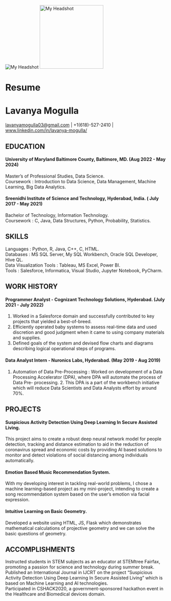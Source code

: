 ![My Headshot](https://github.com/lavanyamogulla/UMBC-DATA606-FALL2023-TUESDAY/assets/143552050/cbad75cf-9c5d-4002-859c-0171240a24de)
<img src="https://github.com/lavanyamogulla/UMBC-DATA606-FALL2023-TUESDAY/assets/143552050/cbad75cf-9c5d-4002-859c-0171240a24de" width="200" height="200" alt="My Headshot">


# Resume


# Lavanya Mogulla
   lavanyamogulla03@gmail.com | +1(618)-527-2410 | www.linkedin.com/in/lavanya-mogulla/ 


## EDUCATION
#### University of Maryland Baltimore County, Baltimore, MD.                                                                (Aug 2022 - May 2024)         
Master’s of Professional Studies, Data Science.   
Coursework : Introduction to Data Science, Data Management, Machine Learning, Big Data Analytics.

#### Sreenidhi Institute of Science and Technology, Hyderabad, India.                                                    ( July 2017 -  May 2021)   
Bachelor of Technology, Information Technology.   
Coursework : C, Java, Data Structures, Python, Probability, Statistics.

## SKILLS
Languages : Python, R, Java, C++,  C, HTML.                             
Databases : MS SQL Server, My SQL Workbench, Oracle SQL Developer, Hive QL.  
Data Visualization Tools : Tableau, MS Excel, Power BI.   
Tools : Salesforce, Informatica, Visual Studio, Jupyter Notebook, PyCharm.

## WORK HISTORY 
#### Programmer Analyst - Cognizant Technology Solutions, Hyderabad.                                                     (July 2021 - July 2022)  
1. Worked in a Salesforce domain and successfully contributed to key projects that yielded a best-of-breed.  
2. Efficiently operated baby systems to assess real-time data and used discretion and good judgment when it came to using company materials and supplies.  
3. Defined goals of the system and devised flow charts and diagrams describing logical operational steps of programs.

#### Data Analyst Intern - Nuronics Labs, Hyderabad.                                                                      (May 2019 - Aug 2019)  
1. Automation of Data Pre-Processing : Worked on development of a Data Processing Accelerator (DPA), where DPA will automate the process of Data Pre- processing. 2. This DPA is a part of the workbench initiative which will reduce Data Scientists and Data Analysts effort by around 70%.

## PROJECTS
#### Suspicious Activity Detection Using Deep Learning In Secure Assisted Living.  
This project aims to create a robust deep neural network model for people detection, tracking and distance estimation to aid in the reduction of coronavirus spread and economic costs by providing AI based solutions to monitor and detect violations of social distancing among individuals automatically.

#### Emotion Based Music Recommendation System.  
With my developing interest in tackling real-world problems, I chose a machine learning-based project as my mini-project, intending to create a song recommendation system based on the user’s emotion via facial expression.

#### Intuitive Learning on Basic Geometry.  
Developed a  website using HTML, JS, Flask  which demonstrates mathematical calculations of projective geometry and we can solve the basic questions of geometry.

## ACCOMPLISHMENTS
Instructed students in STEM subjects as an educator at STEMtree Fairfax, promoting a passion for science and technology during summer break.  
Published an International Journal in IJCRT on the project “Suspicious Activity Detection Using Deep Learning In Secure Assisted Living” which is based on Machine Learning and AI technologies.  
Participated in CSHACK2020, a government-sponsored hackathon event in the Healthcare and Biomedical devices domain.
